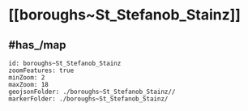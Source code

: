 # [[boroughs~St_Stefanob_Stainz]] 


## #has_/map  



```leaflet
id: boroughs~St_Stefanob_Stainz
zoomFeatures: true 
minZoom: 2 
maxZoom: 18
geojsonFolder: ./boroughs~St_Stefanob_Stainz//
markerFolder: ./boroughs~St_Stefanob_Stainz/
```
